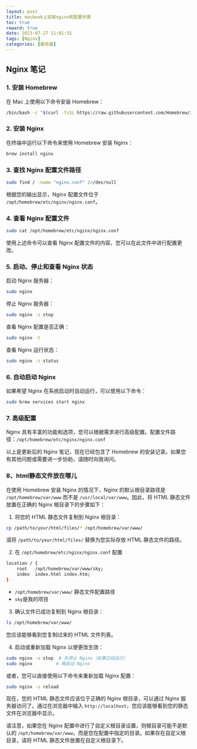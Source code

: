 ```yaml
---
layout: post
title: macbook上安装nginx和配置步骤
toc: true
reward: true
date: 2023-07-27 11:01:15
tags: [Nginx]
categories: [服务器]
---
```


## Nginx 笔记

### 1. 安装 Homebrew

在 Mac 上使用以下命令安装 Homebrew：

```bash
/bin/bash -c "$(curl -fsSL https://raw.githubusercontent.com/Homebrew/install/master/install.sh)"
```
<!-- more -->
### 2. 安装 Nginx

在终端中运行以下命令来使用 Homebrew 安装 Nginx：

```bash
brew install nginx
```

### 3. 查找 Nginx 配置文件路径

```bash
sudo find / -name "nginx.conf" 2>/dev/null
```

根据您的输出显示，Nginx 配置文件位于 `/opt/homebrew/etc/nginx/nginx.conf`。

### 4. 查看 Nginx 配置文件

```bash
sudo cat /opt/homebrew/etc/nginx/nginx.conf
```

使用上述命令可以查看 Nginx 配置文件的内容，您可以在此文件中进行配置更改。

### 5. 启动、停止和查看 Nginx 状态

启动 Nginx 服务器：

```bash
sudo nginx
```

停止 Nginx 服务器：

```bash
sudo nginx -s stop
```

查看 Nginx 配置是否正确：

```bash
sudo nginx -t
```

查看 Nginx 运行状态：

```bash
sudo nginx -s status
```

### 6. 自动启动 Nginx

如果希望 Nginx 在系统启动时自动运行，可以使用以下命令：

```bash
sudo brew services start nginx
```

### 7. 高级配置

Nginx 具有丰富的功能和选项，您可以根据需求进行高级配置。配置文件路径：`/opt/homebrew/etc/nginx/nginx.conf`

以上是更新后的 Nginx 笔记，现在已经包含了 Homebrew 的安装记录。如果您有其他问题或需要进一步协助，请随时向我询问。

### 8、html静态文件放在哪儿

在使用 Homebrew 安装 Nginx 的情况下，Nginx 的默认根目录路径是 `/opt/homebrew/var/www` 而不是 `/usr/local/var/www`。因此，将 HTML 静态文件放置在正确的 Nginx 根目录下的步骤如下：

1. 将您的 HTML 静态文件复制到 Nginx 根目录：

```bash
cp /path/to/your/html/files/* /opt/homebrew/var/www/
```

请将 `/path/to/your/html/files/` 替换为您实际存放 HTML 静态文件的路径。

2. 在 `/opt/homebrew/etc/nginx/nginx.conf` 配置

```bash
location / {
    root   /opt/homebrew/var/www/sky;
    index  index.html index.htm;
}
````
* `/opt/homebrew/var/www/` 静态文件配置路径
* `sky`是我的项目

3. 确认文件已成功复制到 Nginx 根目录：

```bash
ls /opt/homebrew/var/www/
```

您应该能够看到您复制过来的 HTML 文件列表。

4. 启动或重新加载 Nginx 以使更改生效：

```bash
sudo nginx -s stop  # 先停止 Nginx（如果已经运行）
sudo nginx         # 再启动 Nginx
```

或者，您可以直接使用以下命令来重新加载 Nginx 配置：

```bash
sudo nginx -s reload
```

现在，您的 HTML 静态文件应该位于正确的 Nginx 根目录，可以通过 Nginx 服务器访问了。通过在浏览器中输入 `http://localhost`，您应该能够看到您的静态文件在浏览器中显示。

请注意，如果您在 Nginx 配置中进行了自定义根目录设置，则根目录可能不是默认的 `/opt/homebrew/var/www`，而是您在配置中指定的目录。如果存在自定义根目录，请将 HTML 静态文件放置在自定义根目录下。